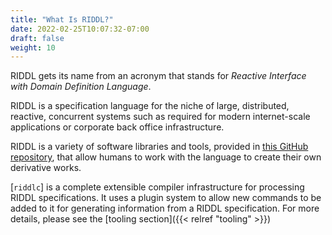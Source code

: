 ```yaml
---
title: "What Is RIDDL?"
date: 2022-02-25T10:07:32-07:00
draft: false
weight: 10
---
```


RIDDL gets its name from an acronym that stands for *Reactive Interface with
Domain Definition Language*.



RIDDL is a specification language for the niche of large, distributed,
reactive, concurrent systems such as required for modern internet-scale 
applications or corporate back office infrastructure. 

RIDDL is a variety of software libraries and tools, provided in 
[this GitHub repository](https://github.com/ossuminc/riddl), that 
allow humans to work with the language to create their own derivative works. 

[`riddlc`] is a complete extensible compiler infrastructure for processing 
RIDDL specifications. It uses a plugin system to allow new commands to be added
to it for generating information from a RIDDL specification. For more details, 
please see the [tooling section]({{< relref "tooling" >}})

